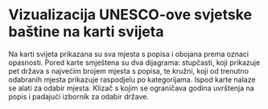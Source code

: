 # Vizualizacija UNESCO-ove svjetske baštine na karti svijeta

Na karti svijeta prikazana su sva mjesta s popisa i obojana prema oznaci opasnosti. 
Pored karte smještena su dva dijagrama: stupčasti, koji prikazuje pet država s najvećim brojem mjesta s popisa, te kružni, koji od trenutno odabranih mjesta prikazuje raspodjelu po kategorijama.
Ispod karte nalaze se alati za odabir mjesta. Klizač s kojim se ograničava godina uvrštenja na popis i padajući izbornik za odabir države.

